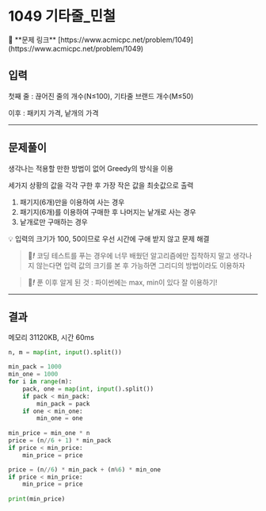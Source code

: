 # 1049 기타줄_민철

<aside>
📌 **문제 링크** 
[https://www.acmicpc.net/problem/1049](https://www.acmicpc.net/problem/1049)

</aside>

## **입력**

첫째 줄 : 끊어진 줄의 개수(N≤100), 기타줄 브랜드 개수(M≤50)

이후 : 패키지 가격, 낱개의 가격

---

## 문제풀이

생각나는 적용할 만한 방법이 없어 Greedy의 방식을 이용

세가지 상황의 값을 각각 구한 후 가장 작은 값을 최솟값으로 출력

1. 패기지(6개)만을 이용하여 사는 경우
2. 패기지(6개)를 이용하여 구매한 후 나머지는 낱개로 사는 경우
3. 낱개로만 구매하는 경우

<aside>
💡 입력의 크기가 100, 50이므로 우선 시간에 구애 받지 않고 문제 해결

</aside>

> 👀***!***
코딩 테스트를 푸는 경우에 너무 배웠던 알고리즘에만 집착하지 말고 생각나지 않는다면 입력 값의 크기를 본 후 가능하면 그리디의 방법이라도 이용하자
> 

> 👀***!***
푼 이후 알게 된 것 :
파이썬에는 max, min이 있다 잘 이용하기!
> 

---

## 결과

메모리 31120KB, 시간 60ms

```python
n, m = map(int, input().split())

min_pack = 1000
min_one = 1000
for i in range(m):
    pack, one = map(int, input().split())
    if pack < min_pack:
        min_pack = pack
    if one < min_one:
        min_one = one
        
min_price = min_one * n
price = (n//6 + 1) * min_pack
if price < min_price:
    min_price = price

price = (n//6) * min_pack + (n%6) * min_one
if price < min_price:
    min_price = price
    
print(min_price)
```